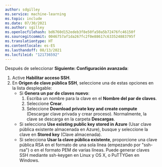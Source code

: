 ```yaml
---
author: sdgilley
ms.service: machine-learning
ms.topic: include
ms.date: 07/30/2021
ms.author: sgilley
ms.openlocfilehash: bd6760d152edeb3f8e50fa50a5b72476fc46150f
ms.sourcegitcommit: 0046757af1da267fc2f0e88617c633524883795f
ms.translationtype: HT
ms.contentlocale: es-ES
ms.lasthandoff: 08/13/2021
ms.locfileid: "121736592"
---
```

Después de seleccionar **Siguiente: Configuración avanzada**:

1. Active **Habilitar acceso SSH**.
1. En **Origen de clave pública SSH**, seleccione una de estas opciones en la lista desplegable:
    * Si **Genera un par de claves nuevo**:
        1. Escriba un nombre para la clave en el **Nombre del par de claves**.
        1. Seleccione **Crear**.
        1. Seleccione **Download private key and create compute** (Descargar clave privada y crear proceso).  Normalmente, la clave se descarga en la carpeta **Descargas**.  
    * Si selecciona **Use existing public key stored in Azure** (Usar clave pública existente almacenada en Azure), busque y seleccione la clave en **Stored key** (Clave almacenada).
    * Si selecciona **Usar la clave pública existente**, proporcione una clave pública RSA en el formato de una sola línea (empezando por "ssh-rsa") o en el formato PEM de varias líneas. Puede generar claves SSH mediante ssh-keygen en Linux y OS X, o PuTTYGen en Windows.
